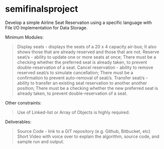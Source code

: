 # semifinalsproject

Develop a simple Airline Seat Reservation using a specific language with File I/O Implementation for Data Storage.

Minimum Modules:
> Display seats - displays the seats of a 20 x 4 capacity air-bus; It also shows those that are already reserved and those that are not.
> Reserve seat/s - ability to update one or more seats at once; There must be a checking whether the preferred seat is already taken, to prevent double-reservation of a seat.
> Cancel reservation - ability to remove reserved seat/s to simulate cancellation; There must be a confirmation to prevent auto-removal of seat/s.
> Transfer seat/s - ability to transfer an existing seat reservation to another another position; There must be a checking whether the new preferred seat is already taken, to prevent double-reservation of a seat.

Other constraints:
> Use of Linked-list or Array of Objects is highly required.

Deliverables:
> Source Code - link to a GIT repository (e.g. Github, Bitbucket, etc)
> Short Video with voice over to explain the algorithm, source code, and sample run and output.
